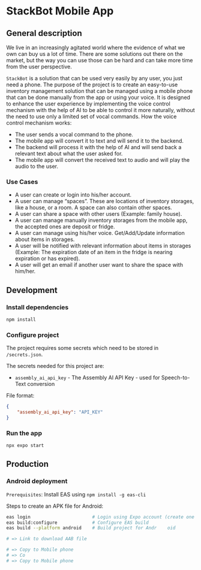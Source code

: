 # StackBot Mobile App

## General description

We live in an increasingly agitated world where the evidence of what we own can buy us a lot of time. There are some solutions out there on the market, but the way you can use those can be hard and can take more time from the user perspective.

`StackBot` is a solution that can be used very easily by any user, you just need a phone. The purpose of the project is to create an easy-to-use inventory management solution that can be managed using a mobile phone that can be done manually from the app or using your voice. It is designed to enhance the user experience by implementing the voice control mechanism with the help of AI to be able to control it more naturally, without the need to use only a limited set of vocal commands. How the voice control mechanism works:

- The user sends a vocal command to the phone.
- The mobile app will convert it to text and will send it to the backend.
- The backend will process it with the help of AI and will send back a relevant text about what the user asked for.
- The mobile app will convert the received text to audio and will play the audio to the user.

### Use Cases

- A user can create or login into his/her account.
- A user can manage “spaces”. These are locations of inventory storages, like a house, or a room. A space can also contain other spaces.
- A user can share a space with other users (Example: family house).
- A user can manage manually inventory storages from the mobile app, the accepted ones are deposit or fridge.
- A user can manage using his/her voice. Get/Add/Update information about items in storages.
- A user will be notified with relevant information about items in storages (Example: The expiration date of an item in the fridge is nearing expiration or has expired).
- A user will get an email if another user want to share the space with him/her.

## Development

### Install dependencies

```sh
npm install
```

### Configure project

The project requires some secrets which need to be stored in `/secrets.json`.

The secrets needed for this project are:

- `assembly_ai_api_key` - The Assembly AI API Key - used for Speech-to-Text conversion

File format:

```json
{
    "assembly_ai_api_key": "API_KEY"
}
```

### Run the app 

```sh
npx expo start
```

## Production

### Android deployment

`Prerequisites`: Install EAS using `npm install -g eas-cli`

Steps to create an APK file for Android:

```sh
eas login                       # Login using Expo account (create one if you don't have one)
eas build:configure             # Configure EAS build
eas build --platform android    # Build project for Andr    oid

# => Link to download AAB file

# => Copy to Mobile phone
# => Co
# => Copy to Mobile phone
```
